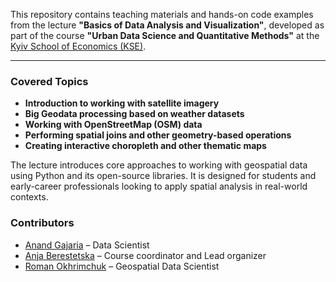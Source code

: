 This repository contains teaching materials and hands-on code examples from the lecture **"Basics of Data Analysis and Visualization"**, 
developed as part of the course **"Urban Data Science and Quantitative Methods"** at the [Kyiv School of Economics (KSE)](https://kse.ua/).   

---

### Covered Topics

- **Introduction to working with satellite imagery**  
- **Big Geodata processing based on weather datasets**  
- **Working with OpenStreetMap (OSM) data**  
- **Performing spatial joins and other geometry-based operations**  
- **Creating interactive choropleth and other thematic maps**

The lecture introduces core approaches to working with geospatial data using Python and its open-source libraries. It is designed for students and early-career professionals looking to apply spatial analysis in real-world contexts.


### Contributors
- [Anand Gajaria](https://www.linkedin.com/in/anand-gajaria-7b2272181/) – Data Scientist
- [Anja Berestetska](https://www.linkedin.com/in/berestetska/) – Course coordinator and Lead organizer
- [Roman Okhrimchuk](https://www.linkedin.com/in/roman-okhrimchuk/) – Geospatial Data Scientist

